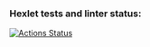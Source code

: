 ### Hexlet tests and linter status:
[![Actions Status](https://github.com/failler815/qa-auto-engineer-javascript-project-87/actions/workflows/hexlet-check.yml/badge.svg)](https://github.com/failler815/qa-auto-engineer-javascript-project-87/actions)